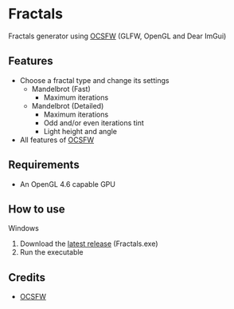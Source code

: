# Fractals
Fractals generator using [OCSFW](https://github.com/psychopattt/OCSFW) (GLFW, OpenGL and Dear ImGui)

## Features
- Choose a fractal type and change its settings
  - Mandelbrot (Fast)
    - Maximum iterations
  - Mandelbrot (Detailed)
    - Maximum iterations
    - Odd and/or even iterations tint
    - Light height and angle
- All features of [OCSFW](https://github.com/psychopattt/OCSFW?tab=readme-ov-file#features)

## Requirements
- An OpenGL 4.6 capable GPU

## How to use
Windows
1. Download the [latest release](https://github.com/psychopattt/Fractals-OpenGL/releases/latest) (Fractals.exe)
2. Run the executable

## Credits
- [OCSFW](https://github.com/psychopattt/OCSFW?tab=readme-ov-file#credits)
